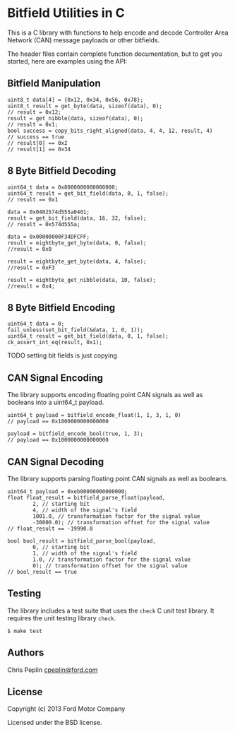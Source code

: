 Bitfield Utilities in C
===========================

This is a C library with functions to help encode and decode Controller Area
Network (CAN) message payloads or other bitfields.

The header files contain complete function documentation, but to get you
started, here are examples using the API:

## Bitfield Manipulation

    uint8_t data[4] = {0x12, 0x34, 0x56, 0x78};
    uint8_t result = get_byte(data, sizeof(data), 0);
    // result = 0x12;
    result = get_nibble(data, sizeof(data), 0);
    // result = 0x1;
    bool success = copy_bits_right_aligned(data, 4, 4, 12, result, 4)
    // success == true
    // result[0] == 0x2
    // result[1] == 0x34

## 8 Byte Bitfield Decoding

    uint64_t data = 0x8000000000000000;
    uint64_t result = get_bit_field(data, 0, 1, false);
    // result == 0x1

    data = 0x0402574d555a0401;
    result = get_bit_field(data, 16, 32, false);
    // result = 0x574d555a;

    data = 0x00000000F34DFCFF;
    result = eightbyte_get_byte(data, 0, false);
    //result = 0x0

    result = eightbyte_get_byte(data, 4, false);
    //result = 0xF3

    result = eightbyte_get_nibble(data, 10, false);
    //result = 0x4;

## 8 Byte Bitfield Encoding

    uint64_t data = 0;
    fail_unless(set_bit_field(&data, 1, 0, 1));
    uint64_t result = get_bit_field(data, 0, 1, false);
    ck_assert_int_eq(result, 0x1);

TODO setting bit fields is just copying

## CAN Signal Encoding

The library supports encoding floating point CAN signals as well as booleans
into a uint64_t payload.

    uint64_t payload = bitfield_encode_float(1, 1, 3, 1, 0)
    // payload == 0x1000000000000000

    payload = bitfield_encode_bool(true, 1, 3);
    // payload == 0x1000000000000000

## CAN Signal Decoding

The library supports parsing floating point CAN signals as well as booleans.

    uint64_t payload = 0xeb00000000000000;
    float float_result = bitfield_parse_float(payload,
            2, // starting bit
            4, // width of the signal's field
            1001.0, // transformation factor for the signal value
            -30000.0); // transformation offset for the signal value
    // float_result == -19990.0

    bool bool_result = bitfield_parse_bool(payload,
            0, // starting bit
            1, // width of the signal's field
            1.0, // transformation factor for the signal value
            0); // transformation offset for the signal value
    // bool_result == true

## Testing

The library includes a test suite that uses the `check` C unit test library. It
requires the unit testing library `check`.

    $ make test

## Authors

Chris Peplin cpeplin@ford.com

## License

Copyright (c) 2013 Ford Motor Company

Licensed under the BSD license.

